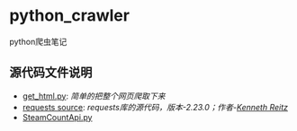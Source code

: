 # python_crawler
python爬虫笔记
## 源代码文件说明
* [get_html.py](https://github.com/Yangbin-v/python_crawler/blob/master/get_html.py): *简单的把整个网页爬取下来*
* [requests source](https://github.com/Yangbin-v/python_crawler/tree/master/requests): *requests库的源代码，版本-2.23.0；作者-[Kenneth Reitz](https://github.com/kennethreitz-archive)*
* [SteamCountApi.py]()
